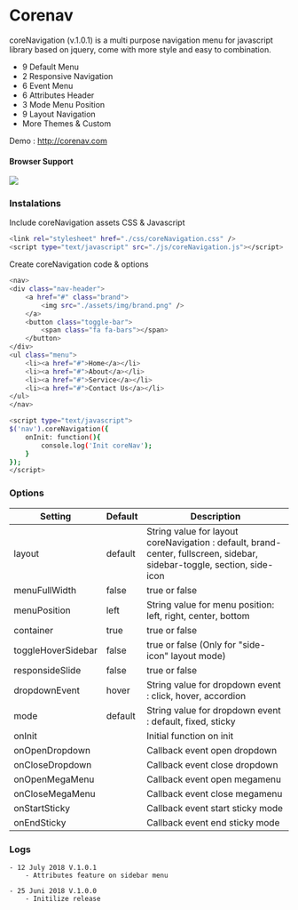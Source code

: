 # Corenav

coreNavigation (v.1.0.1) is a multi purpose navigation menu for javascript library based on jquery, come with more style and easy to combination.

  - 9 Default Menu
  - 2 Responsive Navigation
  - 6 Event Menu
  - 6 Attributes Header
  - 3 Mode Menu Position
  - 9 Layout Navigation
  - More Themes & Custom

Demo : http://corenav.com

#### Browser Support
![](https://www.fellowshipproductions.co.uk/wp-content/uploads/2016/09/6-browser-icons2.jpg)


### Instalations
Include coreNavigation assets CSS & Javascript
```sh
<link rel="stylesheet" href="./css/coreNavigation.css" />
<script type="text/javascript" src="./js/coreNavigation.js"></script>
```
Create coreNavigation code & options
```sh
<nav>
<div class="nav-header">
    <a href="#" class="brand">
        <img src="./assets/img/brand.png" />
    </a>
    <button class="toggle-bar">
        <span class="fa fa-bars"></span>
    </button>	
</div>								
<ul class="menu">
    <li><a href="#">Home</a></li>
    <li><a href="#">About</a></li>
    <li><a href="#">Service</a></li>
    <li><a href="#">Contact Us</a></li>
</ul>
</nav>
```
```sh
<script type="text/javascript"> 
$('nav').coreNavigation({
    onInit: function(){
        console.log('Init coreNav');
    }
});
</script>
```

### Options
| Setting | Default |Description|
| ------ | ------ |------|
| layout | default | String value for layout coreNavigation : default, brand-center, fullscreen, sidebar, sidebar-toggle, section, side-icon|
| menuFullWidth | false | 	true or false |
| menuPosition | left | String value for menu position: left, right, center, bottom |
| container | true | 	true or false |
| toggleHoverSidebar | false | 	true or false (Only for "side-icon" layout mode) |
| responsideSlide | false | 	true or false |
| dropdownEvent	 | hover | 	String value for dropdown event : click, hover, accordion |
| mode | default | String value for dropdown event : default, fixed, sticky |
| onInit || Initial function on init |
| onOpenDropdown || Callback event open dropdown |
| onCloseDropdown || Callback event close dropdown |
| onOpenMegaMenu || Callback event open megamenu |
| onCloseMegaMenu || Callback event close megamenu |
| onStartSticky || Callback event start sticky mode |
| onEndSticky || Callback event end sticky mode |

### Logs
    - 12 July 2018 V.1.0.1
        - Attributes feature on sidebar menu

    - 25 Juni 2018 V.1.0.0
        - Initilize release
